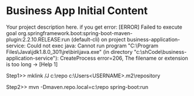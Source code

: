 Business App Initial Content
=============================

Your project description here.
if you get error:
[ERROR] Failed to execute goal org.springframework.boot:spring-boot-maven-plugin:2.2.10.RELEASE:run (default-cli) on project business-application-service: Could not exec java: Cannot run program "C:\Program Files\Java\jdk1.8.0_301\jre\bin\java.exe" (in directory "c:\shCode\business-application-service"): CreateProcess error=206, The filename or extension is too long -> [Help 1]

Step1>> mklink /J c:\repo c:\Users\<USERNAME>\.m2\repository

Step2>> mvn -Dmaven.repo.local=c:\repo spring-boot:run